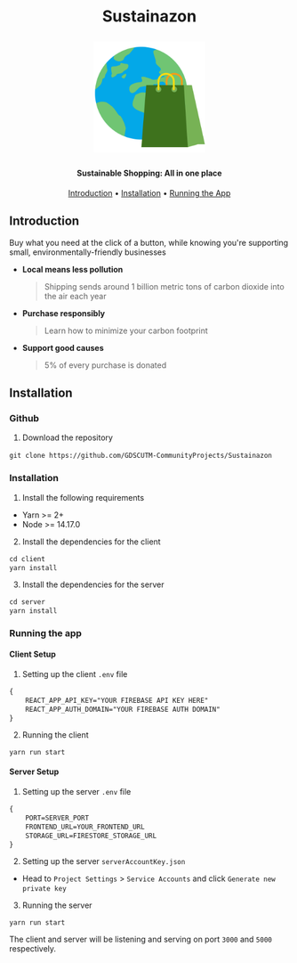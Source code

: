 <h1 align="center">
  <p align="center">Sustainazon</p>
  <p align="center" width="100%">
  <a href="https://sustainazon.tk/">
    <img src="/client/public/favicon.ico" width="200px" align="center">
  </a>
  </p>
  <h4 align="center">Sustainable Shopping: All in one place</h4>
  <p align="center" width="100%">
    <a href="https://sustainazon.tk"></a>
  </p>
</h1>

<p align="center">
  <a href="#introduction">Introduction</a> •
  <a href="#installation">Installation</a> •
  <a href="#Running-the-app">Running the App</a>
</p>

## Introduction

Buy what you need at the click of a button, while knowing you're supporting small, environmentally-friendly businesses

- **Local means less pollution**

  > Shipping sends around 1 billion metric tons of carbon dioxide into the air each year

- **Purchase responsibly**

  > Learn how to minimize your carbon footprint

- **Support good causes**

  > 5% of every purchase is donated

## Installation

### Github

1. Download the repository

`git clone https://github.com/GDSCUTM-CommunityProjects/Sustainazon`

### Installation

1. Install the following requirements

- Yarn >= 2+
- Node >= 14.17.0

2. Install the dependencies for the client

```
cd client
yarn install
```

3. Install the dependencies for the server

```
cd server
yarn install
```

### Running the app

#### Client Setup

1. Setting up the client `.env` file
```
{
    REACT_APP_API_KEY="YOUR FIREBASE API KEY HERE"
    REACT_APP_AUTH_DOMAIN="YOUR FIREBASE AUTH DOMAIN"
}
```
2. Running the client 

```
yarn run start
```

#### Server Setup
1. Setting up the server `.env` file
```
{
    PORT=SERVER_PORT
    FRONTEND_URL=YOUR_FRONTEND_URL
    STORAGE_URL=FIRESTORE_STORAGE_URL
}
```

2. Setting up the server `serverAccountKey.json`

- Head to `Project Settings` > `Service Accounts` and click `Generate new private key` 

3. Running the server
 
```
yarn run start
```

The client and server will be listening and serving on port `3000` and `5000` respectively.
